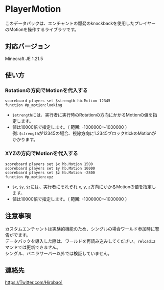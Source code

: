 # PlayerMotion
このデータパックは、エンチャントの爆発のknockbackを使用したプレイヤーのMotionを操作するライブラリです。<br>

## 対応バージョン
Minecraft JE 1.21.5

## 使い方
### Rotationの方向でMotionを代入する
```
scoreboard players set $strength hb.Motion 12345
function #p_motion:looking
```
- `$strength`には、実行者に実行時のRotationの方向にかかるMotionの値を指定します。
- 値は10000倍で指定します。（ 範囲: -1000000～1000000 ）<br>例: `$strength`が12345の場合、視線方向に1.2345ブロック/tickのMotionがかかります。

### XYZの方向でMotionを代入する
```
scoreboard players set $x hb.Motion 1500
scoreboard players set $y hb.Motion 10000
scoreboard players set $z hb.Motion -2800
function #p_motion:xyz
```
- `$x`, `$y`, `$z`には、実行者にそれぞれ x, y, z方向にかかるMotionの値を指定します。
- 値は10000倍で指定します。（ 範囲: -1000000～1000000 ）

## 注意事項
カスタムエンチャントは実験的機能のため、シングルの場合ワールド参加時に警告がでます。<br>
データパックを導入した際は、ワールドを再読み込みしてください。`reload`コマンドでは更新できません。<br>
シングル、バニラサーバー以外では検証していません。

## 連絡先
https://Twitter.com/Hirobao1

